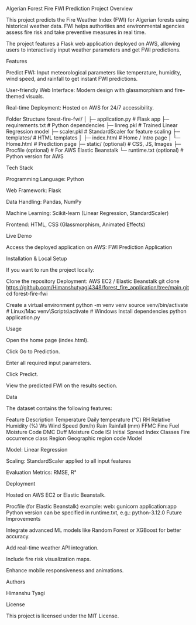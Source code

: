 Algerian Forest Fire FWI Prediction
Project Overview

This project predicts the Fire Weather Index (FWI) for Algerian forests using historical weather data. FWI helps authorities and environmental agencies assess fire risk and take preventive measures in real time.

The project features a Flask web application deployed on AWS, allowing users to interactively input weather parameters and get FWI predictions.

Features

Predict FWI: Input meteorological parameters like temperature, humidity, wind speed, and rainfall to get instant FWI predictions.

User-friendly Web Interface: Modern design with glassmorphism and fire-themed visuals.

Real-time Deployment: Hosted on AWS for 24/7 accessibility.

Folder Structure
forest-fire-fwi/
│
├─ application.py          # Flask app
├─ requirements.txt        # Python dependencies
├─ linreg.pkl              # Trained Linear Regression model
├─ scaler.pkl              # StandardScaler for feature scaling
├─ templates/              # HTML templates
│   ├─ index.html          # Home / Intro page
│   └─ Home.html           # Prediction page
├─ static/ (optional)      # CSS, JS, Images
├─ Procfile (optional)     # For AWS Elastic Beanstalk
└─ runtime.txt (optional)  # Python version for AWS

Tech Stack

Programming Language: Python

Web Framework: Flask

Data Handling: Pandas, NumPy

Machine Learning: Scikit-learn (Linear Regression, StandardScaler)

Frontend: HTML, CSS (Glassmorphism, Animated Effects)

Live Demo

Access the deployed application on AWS:
FWI Prediction Application


Installation & Local Setup

If you want to run the project locally:

Clone the repository
Deployment: AWS EC2 / Elastic Beanstalk
git clone https://github.com/Himanshutyagi4348/forest_fire_application/tree/main.git
cd forest-fire-fwi

Create a virtual environment
python -m venv venv
source venv/bin/activate    # Linux/Mac
venv\Scripts\activate       # Windows
Install dependencies
python application.py

Usage

Open the home page (index.html).

Click Go to Prediction.

Enter all required input parameters.

Click Predict.

View the predicted FWI on the results section.

Data

The dataset contains the following features:

Feature	Description
Temperature	Daily temperature (°C)
RH	Relative Humidity (%)
Ws	Wind Speed (km/h)
Rain	Rainfall (mm)
FFMC	Fine Fuel Moisture Code
DMC	Duff Moisture Code
ISI	Initial Spread Index
Classes	Fire occurrence class
Region	Geographic region code
Model

Model: Linear Regression

Scaling: StandardScaler applied to all input features

Evaluation Metrics: RMSE, R²

Deployment

Hosted on AWS EC2 or Elastic Beanstalk.

Procfile (for Elastic Beanstalk) example:
web: gunicorn application:app
Python version can be specified in runtime.txt, e.g.:
python-3.12.0
Future Improvements

Integrate advanced ML models like Random Forest or XGBoost for better accuracy.

Add real-time weather API integration.

Include fire risk visualization maps.

Enhance mobile responsiveness and animations.

Authors

Himanshu Tyagi

License

This project is licensed under the MIT License.
